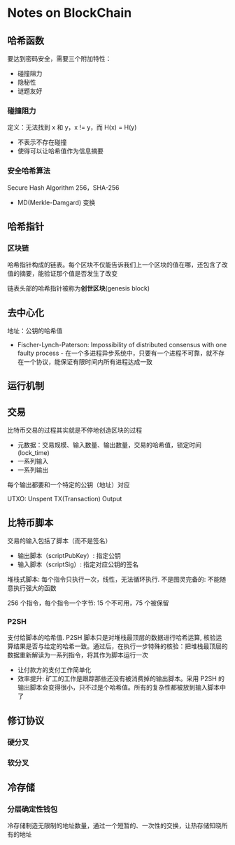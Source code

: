 # Notes on BlockChain

## 哈希函数

要达到密码安全，需要三个附加特性：

* 碰撞阻力
* 隐秘性
* 谜题友好

### 碰撞阻力

定义：无法找到 x 和 y，x != y，而 H(x) = H(y)

* 不表示不存在碰撞
* 使得可以让哈希值作为信息摘要

### 安全哈希算法
Secure Hash Algorithm 256，SHA-256

* MD(Merkle-Damgard) 变换

## 哈希指针

### 区块链

哈希指针构成的链表。每个区块不仅能告诉我们上一个区块的值在哪，还包含了改值的摘要，能验证那个值是否发生了改变

链表头部的哈希指针被称为**创世区块**(genesis block)

## 去中心化

地址：公钥的哈希值

* Fischer-Lynch-Paterson: Impossibility of distributed consensus with one faulty process - 在一个多进程异步系统中，只要有一个进程不可靠，就不存在一个协议，能保证有限时间内所有进程达成一致

## 运行机制

## 交易

比特币交易的过程其实就是不停地创造区块的过程

* 元数据：交易规模、输入数量、输出数量，交易的哈希值，锁定时间(lock\_time)
* 一系列输入
* 一系列输出

每个输出都要和一个特定的公钥（地址）对应

UTXO: Unspent TX(Transaction) Output

## 比特币脚本

交易的输入包括了脚本（而不是签名）

* 输出脚本（scriptPubKey）: 指定公钥
* 输入脚本（scriptSig）: 指定对应公钥的签名

堆栈式脚本: 每个指令只执行一次，线性，无法循环执行. 不是图灵完备的: 不能随意执行强大的函数

256 个指令，每个指令一个字节: 15 个不可用，75 个被保留

### P2SH

支付给脚本的哈希值. P2SH 脚本只是对堆栈最顶层的数据进行哈希运算, 核验运算结果是否与给定的哈希一致。通过后，在执行一步特殊的核验：把堆栈最顶层的数据重新解读为一系列指令，将其作为脚本运行一次

* 让付款方的支付工作简单化
* 效率提升: 矿工的工作是跟踪那些还没有被消费掉的输出脚本。采用 P2SH 的输出脚本会变得很小，只不过是个哈希值。所有的复杂性都被放到输入脚本中了

## 修订协议

### 硬分叉

### 软分叉

## 冷存储

### 分层确定性钱包

冷存储制造无限制的地址数量，通过一个短暂的、一次性的交换，让热存储知晓所有的地址
